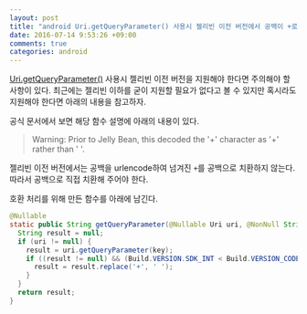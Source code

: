 ```yaml
---
layout: post
title: "android Uri.getQueryParameter() 사용시 젤리빈 이전 버전에서 공백이 +로 표시되는 문제 해결"
date: 2016-07-14 9:53:26 +09:00
comments: true
categories: android
---
```


[Uri.getQueryParameter()](https://developer.android.com/reference/android/net/Uri.html#getQueryParameter%28java.lang.String%29) 사용시 젤리빈 이전 버전을 지원해야 한다면 주의해야 할 사항이 있다. 최근에는 젤리빈 이하를 굳이 지원할 필요가 없다고 볼 수 있지만 혹시라도 지원해야 한다면 아래의 내용을 참고하자.

공식 문서에서 보면 해당 함수 설명에 아래의 내용이 있다.

> Warning: Prior to Jelly Bean, this decoded the '+' character as '+' rather than ' '.

젤리빈 이전 버전에서는 공백을 urlencode하여 넘겨진 `+`를 공백으로 치환하지 않는다. 따라서 공백으로 직접 치환해 주어야 한다.

호환 처리를 위해 만든 함수를 아래에 남긴다.

```java
@Nullable
static public String getQueryParameter(@Nullable Uri uri, @NonNull String key) {
  String result = null;
  if (uri != null) {
    result = uri.getQueryParameter(key);
    if ((result != null) && (Build.VERSION.SDK_INT < Build.VERSION_CODES.JELLY_BEAN)) {
      result = result.replace('+', ' ');
    }
  }
  return result;
}
```
